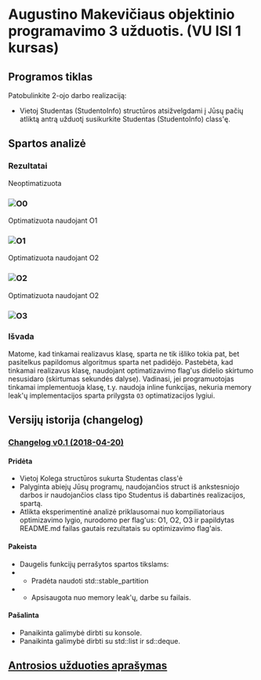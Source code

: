
# Augustino Makevičiaus objektinio programavimo 3 užduotis. (VU ISI 1 kursas)

## Programos tiklas
Patobulinkite 2-ojo darbo realizaciją:
- Vietoj Studentas (StudentoInfo) structūros atsižvelgdami į Jūsų pačių atliktą antrą užduotį susikurkite Studentas (StudentoInfo) class'ę.

## Spartos analizė
### Rezultatai
Neoptimatizuota
### ![O0](https://github.com/AugustinasMKVU/AntraUzduotisOOP/blob/master/Performance%20Results/O0.png)
Optimatizuota naudojant O1
### ![O1](https://github.com/AugustinasMKVU/AntraUzduotisOOP/blob/master/Performance%20Results/O1.png)
Optimatizuota naudojant O2
### ![O2](https://github.com/AugustinasMKVU/AntraUzduotisOOP/blob/master/Performance%20Results/O2.png)
Optimatizuota naudojant O2
### ![O3](https://github.com/AugustinasMKVU/AntraUzduotisOOP/blob/master/Performance%20Results/O3.png)
### Išvada
Matome, kad tinkamai realizavus klasę, sparta ne tik išliko tokia pat, bet pasitelkus papildomus algoritmus sparta net padidėjo.
Pastebėta, kad tinkamai realizavus klasę, naudojant optimatizavimo flag'us didelio skirtumo nesusidaro (skirtumas sekundės dalyse).
Vadinasi, jei programuotojas tinkamai implementuoja klasę, t.y. naudoja inline funkcijas, nekuria memory leak'ų implementacijos sparta prilygsta ```O3``` optimatizacijos lygiui.


## Versijų istorija (changelog)

### [Changelog v0.1 (2018-04-20)](https://github.com/AugustinasMKVU/AntraUzduotisOOP/releases/tag/v0.1)
#### Pridėta
- Vietoj Kolega structūros sukurta Studentas class'ė
- Palyginta abiejų Jūsų programų, naudojančios struct iš ankstesniojo darbos ir naudojančios class tipo Studentus iš dabartinės realizacijos, spartą.
- Atlikta eksperimentinė analizė priklausomai nuo kompiliatoriaus optimizavimo lygio, nurodomo per flag'us: O1, O2, O3 ir papildytas README.md failas gautais rezultatais su optimizavimo flag'ais.
#### Pakeista
- Daugelis funkcijų perrašytos spartos tikslams:
- - Pradėta naudoti std::stable_partition
- - Apsisaugota nuo memory  leak'ų, darbe su failais.
#### Pašalinta
- Panaikinta galimybė dirbti su konsole.
- Panaikinta galimybė dirbti su std::list ir sd::deque.

## [Antrosios užduoties aprašymas](https://github.com/AugustinasMKVU/AntraUzduotisOOP/wiki/Antrosios-u%C5%BEduoties-apra%C5%A1ymas)
